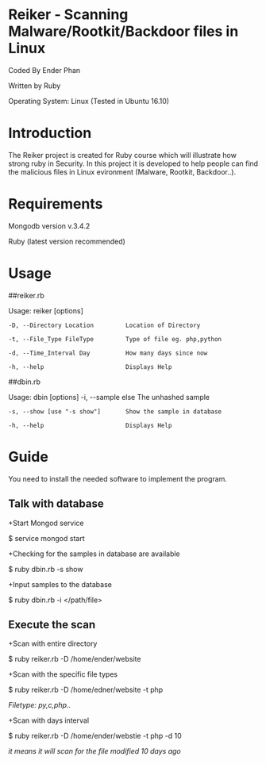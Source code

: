 # Reiker - Scanning Malware/Rootkit/Backdoor files in Linux

Coded By Ender Phan

Written by Ruby

Operating System: Linux (Tested in Ubuntu 16.10)

# Introduction

The Reiker project is created for Ruby course which will illustrate how strong ruby in Security. In this project it is developed to help people can find the malicious files in Linux evironment (Malware, Rootkit, Backdoor..).

# Requirements

Mongodb version v.3.4.2

Ruby (latest version recommended)

# Usage

##reiker.rb

Usage: reiker [options]

    -D, --Directory Location         Location of Directory

    -t, --File_Type FileType         Type of file eg. php,python

    -d, --Time_Interval Day          How many days since now

    -h, --help                       Displays Help

##dbin.rb

Usage: dbin [options]
    -i, --sample else                The unhashed sample

    -s, --show [use "-s show"]       Show the sample in database

    -h, --help                       Displays Help

# Guide

You need to install the needed software to implement the program. 

## Talk with database

+Start Mongod service 

$ service mongod start

+Checking for the samples in database are available

$ ruby dbin.rb -s show

+Input samples to the database

$ ruby dbin.rb -i </path/file>


## Execute the scan

+Scan with entire directory

$ ruby reiker.rb -D /home/ender/website

+Scan with the specific file types

$ ruby reiker.rb -D /home/edner/website -t php 

*Filetype: py,c,php..*

+Scan with days interval

$ ruby reiker.rb -D /home/ender/webstie -t php -d 10

*it means it will scan for the file modified 10 days ago*
 
